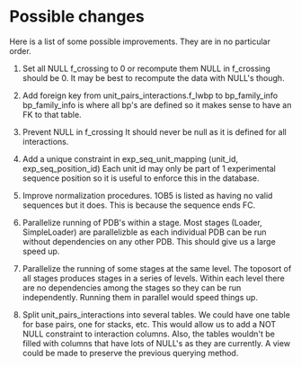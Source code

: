# Possible changes

Here is a list of some possible improvements. They are in no particular order.

1. Set all NULL f_crossing to 0 or recompute them
    NULL in f_crossing should be 0. It may be best to recompute the data with
    NULL's though.

2. Add foreign key from unit_pairs_interactions.f_lwbp to bp_family_info
    bp_family_info is where all bp's are defined so it makes sense to have an
    FK to that table.

3. Prevent NULL in f_crossing
    It should never be null as it is defined for all interactions.

4. Add a unique constraint in exp_seq_unit_mapping (unit_id, exp_seq_position_id)
    Each unit id may only be part of 1 experimental sequence position so it is
    useful to enforce this in the database.

5. Improve normalization procedures. 1OB5 is listed as having no valid
   sequences but it does. This is because the sequence ends FC.

6. Parallelize running of PDB's within a stage. Most stages (Loader,
   SimpleLoader) are parallelizble as each individual PDB can be run without
   dependencies on any other PDB. This should give us a large speed up.

7. Parallelize the running of some stages at the same level. The toposort of
   all stages produces stages in a series of levels. Within each level there
   are no dependencies among the stages so they can be run independently.
   Running them in parallel would speed things up.

8. Split unit_pairs_interactions into several tables. We could have one table
   for base pairs, one for stacks, etc. This would allow us to add a NOT NULL
   constraint to interaction columns. Also, the tables wouldn't be filled with
   columns that have lots of NULL's as they are currently. A view could be made
   to preserve the previous querying method.
